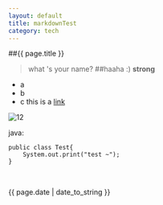 ```yaml
---
layout: default
title: markdownTest
category: tech
---
```

##{{ page.title }}

>what 's your name?
>##haaha
>:) **strong**
  
+ a
+ b
+ c
this is a [link](http://www.baidu.com "title baidu link")

![12](/images/test.jpg "picture")

java:

    public class Test{
        System.out.print("test ~");
    }


<br /><p>{{ page.date | date_to_string }}</p>
